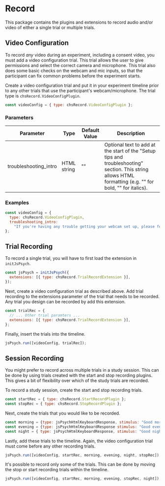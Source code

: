 # Record

This package contains the plugins and extensions to record audio and/or video of either a single trial or multiple trials.

## Video Configuration

To record _any_ video during an experiment, including a consent video, you must add a video configuration trial. This trial allows the user to give permissions and select the correct camera and microphone. This trial also does some basic checks on the webcam and mic inputs, so that the participant can fix common problems before the experiment starts.

Create a video configuration trial and put it in your experiment timeline prior to any other trials that use the participant's webcam/microphone. The trial type is `chsRecord.VideoConfigPlugin`.

```javascript
const videoConfig = { type: chsRecord.VideoConfigPlugin };
```

### Parameters

| Parameter             | Type        | Default Value | Description                                                                                                                                                                         |
| --------------------- | ----------- | ------------- | ----------------------------------------------------------------------------------------------------------------------------------------------------------------------------------- |
| troubleshooting_intro | HTML string | ""            | Optional text to add at the start of the "Setup tips and troubleshooting" section. This string allows HTML formatting (e.g. "<strong></strong>" for bold, "<em></em>" for italics). |

### Examples

```javascript
const videoConfig = {
  type: chsRecord.VideoConfigPlugin,
  troubleshooting_intro:
    "If you're having any trouble getting your webcam set up, please feel free to call the XYZ lab at (123) 456-7890 and we'd be glad to help you out!",
};
```

## Trial Recording

To record a single trial, you will have to first load the extension in `initJsPsych`.

```javascript
const jsPsych = initJsPsych({
  extensions: [{ type: chsRecord.TrialRecordExtension }],
});
```

Next, create a video configuration trial as described above. Add trial recording to the extensions parameter of the trial that needs to be recorded. Any trial you design can be recorded by add this extension.

```javascript
const trialRec = {
  // ... Other trial paramters ...
  extensions: [{ type: chsRecord.TrialRecordExtension }],
};
```

Finally, insert the trials into the timeline.

```javascript
jsPsych.run([videoConfig, trialRec]);
```

## Session Recording

You might prefer to record across multiple trials in a study session. This can be done by using trials created with the start and stop recording plugins. This gives a bit of flexibility over which of the study trials are recorded.

To record a study session, create the start and stop recording trials.

```javascript
const startRec = { type: chsRecord.StartRecordPlugin };
const stopRec = { type: chsRecord.StopRecordPlugin };
```

Next, create the trials that you would like to be recorded.

```javascript
const morning = {type: jsPsychHtmlKeyboardResponse, stimulus: "Good morning!"};
const evening = {type: jsPsychHtmlKeyboardResponse stimulus: "Good evening!"};
const night = { type: jsPsychHtmlKeyboardResponse, stimulus: "Good night!" };
```

Lastly, add these trials to the timeline. Again, the video configuration trial must come before any other recording trials.

```javascript
jsPsych.run([videoConfig, startRec, morning, evening, night, stopRec]);
```

It's possible to record only some of the trials. This can be done by moving the stop or start recording trials within the timeline.

```javascript
jsPsych.run([videoConfig, startRec, morning, evening, stopRec, night]);
```
